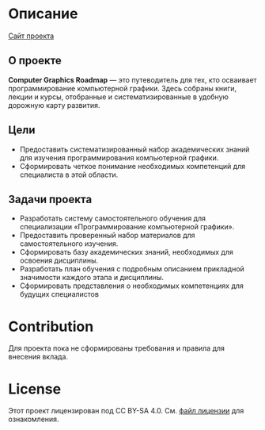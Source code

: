 # Описание

[Сайт проекта](https://www.computer-graphics.xyz/)

## О проекте
**Computer Graphics Roadmap** — это путеводитель для тех, кто осваивает программирование компьютерной графики. Здесь собраны книги, лекции и курсы, отобранные и систематизированные в удобную дорожную карту развития.

## Цели
- Предоставить систематизированный набор академических знаний для изучения программирования компьютерной графики.  
- Сформировать четкое понимание необходимых компетенций для специалиста в этой области.

## Задачи проекта
- Разработать систему самостоятельного обучения для специализации «Программирование компьютерной графики».
- Предоставить проверенный набор материалов для самостоятельного изучения.
- Сформировать базу академических знаний, необходимых для освоения дисциплины.
- Разработать план обучения с подробным описанием прикладной значимости каждого этапа и дисциплины.
- Сформировать представления о необходимых компетенциях для будущих специалистов

# Contribution
Для проекта пока не сформированы требования и правила для внесения вклада.

# License
Этот проект лицензирован под CC BY-SA 4.0. См. [файл лицензии](LICENSE) для ознакомления.
